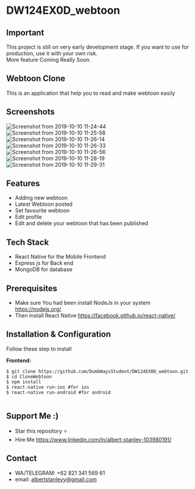 # DW124EX0D_webtoon

## Important
This project is still on very early development stage. If you want to use for production, use it with your own risk.
<br>More feature Coming Really Soon.

## Webtoon Clone
This is an application that help you to read and make webtoon easily

## Screenshots

  ![Screenshot from 2019-10-10 11-24-44](https://user-images.githubusercontent.com/52713279/66539271-a8e57880-eb51-11e9-9834-dd947e7f54d1.png)
![Screenshot from 2019-10-10 11-25-58](https://user-images.githubusercontent.com/52713279/66539273-a97e0f00-eb51-11e9-848e-3a397cba98fb.png)
![Screenshot from 2019-10-10 11-26-14](https://user-images.githubusercontent.com/52713279/66539274-a97e0f00-eb51-11e9-9110-a785730e9686.png)
![Screenshot from 2019-10-10 11-26-33](https://user-images.githubusercontent.com/52713279/66539275-aa16a580-eb51-11e9-967b-6e050c44f1df.png)
![Screenshot from 2019-10-10 11-26-56](https://user-images.githubusercontent.com/52713279/66539276-aa16a580-eb51-11e9-822c-c0ae461e6e6f.png)
![Screenshot from 2019-10-10 11-28-19](https://user-images.githubusercontent.com/52713279/66539277-aaaf3c00-eb51-11e9-9554-210bba5833b6.png)
![Screenshot from 2019-10-10 11-29-31](https://user-images.githubusercontent.com/52713279/66539279-ab47d280-eb51-11e9-8956-1a51da9b3d6a.png)

## Features
* Adding new webtoon
* Latest Webtoon posted
* Set favourite webtoon
* Edit profile 
* Edit and delete your webtoon that has been published

## Tech Stack
* React Native for the Mobile Frontend
* Express js for Back end
* MongoDB for database

## Prerequisites
* Make sure You had been install NodeJs in your system https://nodejs.org/
* Then install React Native https://facebook.github.io/react-native/

## Installation & Configuration
Follow these step to install

**Frontend:**
```
$ git clone https://github.com/DumbWaysStudent/DW124EX0D_webtoon.git
$ cd CloneWebtoon
$ npm install
$ react-native run-ios #for ios
$ react-native run-android #for android
```


```
```

## Support Me :)
* Star this repository :star:
* Hire Me https://www.linkedin.com/in/albert-stanley-103980191/

## Contact 
* WA/TELEGRAM: +62 821 341 569 61
* email: albertstanleyy@gmail.com

